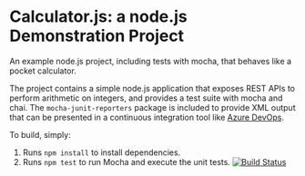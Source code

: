 Calculator.js: a node.js Demonstration Project
==============================================
An example node.js project, including tests with mocha, that behaves like
a pocket calculator.

The project contains a simple node.js application that exposes REST APIs
to perform arithmetic on integers, and provides a test suite with mocha
and chai.  The `mocha-junit-reporters` package is included to provide XML
output that can be presented in a continuous integration tool like
[Azure DevOps](https://azure.com/devops).

To build, simply:

1. Runs `npm install` to install dependencies.
2. Runs `npm test` to run Mocha and execute the unit tests.
[![Build Status](https://dev.azure.com/artborecki20548/Integrating%20External%20Source%20Control%20with%20Azure%20Pipelines/_apis/build/status/aborecki.calculator%20(1)?branchName=master)](https://dev.azure.com/artborecki20548/Integrating%20External%20Source%20Control%20with%20Azure%20Pipelines/_build/latest?definitionId=7&branchName=master)
